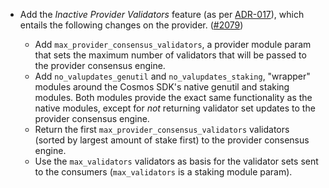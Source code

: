 - Add the _Inactive Provider Validators_ feature (as per 
  [ADR-017](https://cosmos.github.io/interchain-security/adrs/adr-017-allowing-inactive-validators)),
  which entails the following changes on the provider.
  ([\#2079](https://github.com/cosmos/interchain-security/pull/2079))

  - Add `max_provider_consensus_validators`, a provider module param that sets 
    the maximum number of validators that will be passed to the provider consensus engine.
  - Add `no_valupdates_genutil` and `no_valupdates_staking`, "wrapper" modules around 
    the Cosmos SDK's native genutil and staking modules. Both modules provide the exact 
    same functionality as the native modules, except for *not* returning validator set updates 
    to the provider consensus engine.
  - Return the first `max_provider_consensus_validators` validators (sorted by largest amount of stake first)
    to the provider consensus engine. 
  - Use the `max_validators` validators as basis for the validator sets sent to the consumers 
    (`max_validators` is a staking module param).